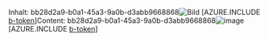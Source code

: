<span data-ttu-id="9bdec-101">Inhalt: bb28d2a9-b0a1-45a3-9a0b-d3abb9668868![Bild](692612ef-aa54-44b1-b6f3-c74d7e2c584a.png)
[AZURE.INCLUDE [b-token](5687d775-f206-4638-aa50-862e12113711.md)]</span><span class="sxs-lookup"><span data-stu-id="9bdec-101">Content: bb28d2a9-b0a1-45a3-9a0b-d3abb9668868![image](692612ef-aa54-44b1-b6f3-c74d7e2c584a.png)
[AZURE.INCLUDE [b-token](5687d775-f206-4638-aa50-862e12113711.md)]</span></span>
